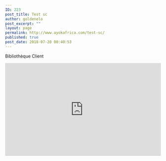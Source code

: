 ```yaml
---
ID: 223
post_title: Test sc
author: goldenelo
post_excerpt: ""
layout: page
permalink: http://www.ayokafrica.com/test-sc/
published: true
post_date: 2018-07-20 00:40:53
---
```

Bibliothèque Client
<iframe width="100%" height="300" scrolling="yes" frameborder="no" allow="autoplay" src="https://w.soundcloud.com/player/?url=https%3A//api.soundcloud.com/playlists/567620514%3Fsecret_token%3Ds-Jn3BJ&color=%23ff5500&auto_play=false&hide_related=false&show_comments=true&show_user=true&show_reposts=false&show_teaser=true&visual=true"></iframe>

&nbsp;

&nbsp;